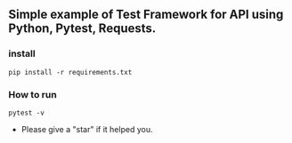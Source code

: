 ## Simple example of Test Framework for API using Python, Pytest, Requests.

### install
```
pip install -r requirements.txt
```
### How to run
```
pytest -v
```
* Please give a "star" if it helped you.

